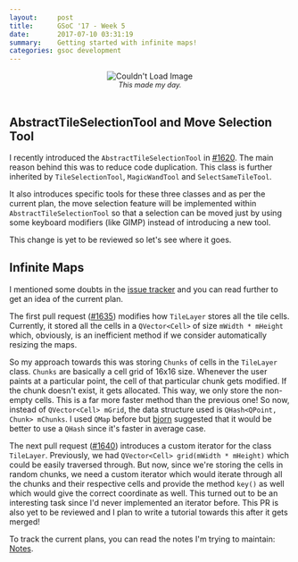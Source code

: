 ```yaml
---
layout:     post
title:      GSoC '17 - Week 5
date:       2017-07-10 03:31:19
summary:    Getting started with infinite maps!
categories: gsoc development
---
```


<center><img src="{{ site.baseurl }}/images/patreon-appreciation.png" alt="Couldn't Load Image" /></center>
<center style="font-size: 0.9em"><i>This made my day.</i></center>
<br/>

## AbstractTileSelectionTool and Move Selection Tool

I recently introduced the `AbstractTileSelectionTool` in [#1620](https://github.com/bjorn/tiled/pull/1620). The main reason behind this was to reduce code duplication. This class is further inherited by `TileSelectionTool`, `MagicWandTool` and `SelectSameTileTool`.

It also introduces specific tools for these three classes and as per the current plan, the move selection feature will be implemented within `AbstractTileSelectionTool` so that a selection can be moved just by using some keyboard modifiers (like GIMP) instead of introducing a new tool.

This change is yet to be reviewed so let's see where it goes.

## Infinite Maps

I mentioned some doubts in the [issue tracker](https://github.com/bjorn/tiled/issues/260#issuecomment-312618241) and you can read further to get an idea of the current plan.

The first pull request ([#1635](https://github.com/bjorn/tiled/pull/1635)) modifies how `TileLayer` stores all the tile cells. Currently, it stored all the cells in a `QVector<Cell>` of size `mWidth * mHeight` which, obviously, is an inefficient method if we consider automatically resizing the maps.

So my approach towards this was storing `Chunks` of cells in the `TileLayer` class. `Chunks` are basically a cell grid of 16x16 size. Whenever the user paints at a particular point, the cell of that particular chunk gets modified. If the chunk doesn't exist, it gets allocated. This way, we only store the non-empty cells. This is a far more faster method than the previous one! So now, instead of `QVector<Cell> mGrid`, the data structure used is `QHash<QPoint, Chunk> mChunks`. I used `QMap` before but [bjorn](https://github.com/bjorn) suggested that it would be better to use a `QHash` since it's faster in average case.

The next pull request ([#1640](https://github.com/bjorn/tiled/pull/1640)) introduces a custom iterator for the class `TileLayer`. Previously, we had `QVector<Cell> grid(mWidth * mHeight)` which could be easily traversed through. But now, since we're storing the cells in random chunks, we need a custom iterator which would iterate through all the chunks and their respective cells and provide the method `key()` as well which would give the correct coordinate as well. This turned out to be an interesting task since I'd never implemented an iterator before. This PR is also yet to be reviewed and I plan to write a tutorial towards this after it gets merged!

To track the current plans, you can read the notes I'm trying to maintain: [Notes](https://workflowy.com/s/E6IW.NbDfz39WLJ).